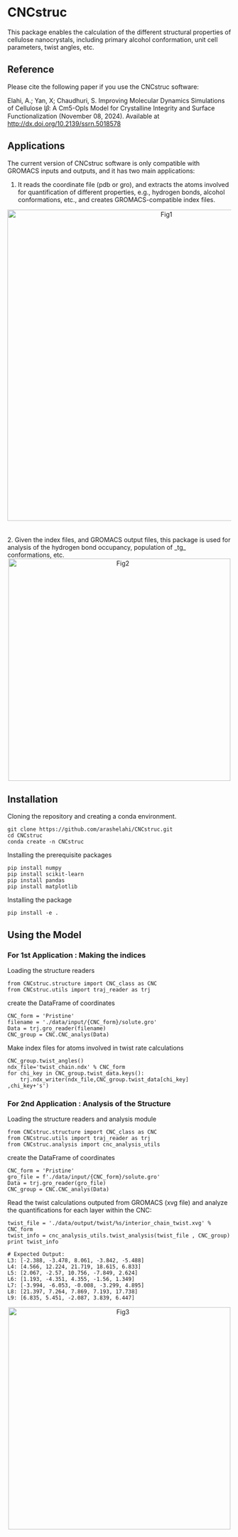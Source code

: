 # CNCstruc
This package enables the calculation of the different structural properties of cellulose nanocrystals, including primary alcohol conformation, unit cell parameters, twist angles, etc.

## Reference
Please cite the following paper if you use the CNCstruc software:

Elahi, A.; Yan, X; Chaudhuri, S. Improving Molecular Dynamics Simulations of Cellulose I𝛽: A Cm5-Opls Model for Crystalline Integrity and Surface Functionalization (November 08, 2024). Available at http://dx.doi.org/10.2139/ssrn.5018578

## Applications
The current version of CNCstruc software is only compatible with GROMACS inputs and outputs, and it has two main applications:
1. It reads the coordinate file (pdb or gro), and extracts the atoms involved for quantification of different properties, e.g., hydrogen bonds, alcohol conformations, etc., and creates GROMACS-compatible index files.  
<div align="center">
<img width="700" alt="Fig1" src="https://github.com/user-attachments/assets/4ca30c20-cdd1-4051-afe0-232b4aa13695">
</div>  
  <br>
  <br>
2. Given the index files, and GROMACS output files, this package is used for analysis of the hydrogen bond occupancy, population of _tg_ conformations, etc.

<div align="center">
<img width="500" alt="Fig2" src="https://github.com/user-attachments/assets/cc14625b-5a0b-442d-a329-d326033a05ed">
</div>

## Installation
Cloning the repository and creating a conda environment.
``` 
git clone https://github.com/arashelahi/CNCstruc.git
cd CNCstruc
conda create -n CNCstruc
```
Installing the prerequisite packages
```
pip install numpy
pip install scikit-learn
pip install pandas
pip install matplotlib
```

Installing the package
```
pip install -e .
```

## Using the Model
### For 1st Application : Making the indices
Loading the structure readers
```
from CNCstruc.structure import CNC_class as CNC
from CNCstruc.utils import traj_reader as trj
```
create the DataFrame of coordinates
```
CNC_form = 'Pristine'
filename = './data/input/{CNC_form}/solute.gro'
Data = trj.gro_reader(filename)
CNC_group = CNC.CNC_analys(Data)
```
Make index files for atoms involved in twist rate calculations

```
CNC_group.twist_angles()
ndx_file='twist_chain.ndx' % CNC_form
for chi_key in CNC_group.twist_data.keys():   
    trj.ndx_writer(ndx_file,CNC_group.twist_data[chi_key] ,chi_key+'s')
```

### For 2nd Application : Analysis of the Structure
Loading the structure readers and analysis module
```
from CNCstruc.structure import CNC_class as CNC
from CNCstruc.utils import traj_reader as trj
from CNCstruc.analysis import cnc_analysis_utils
```
create the DataFrame of coordinates
```
CNC_form = 'Pristine'
gro_file = f'./data/input/{CNC_form}/solute.gro'
Data = trj.gro_reader(gro_file)
CNC_group = CNC.CNC_analys(Data)
```
Read the twist calculations outputed from GROMACS (xvg file) and analyze the quantifications for each layer within the CNC:
```
twist_file = './data/output/twist/%s/interior_chain_twist.xvg' % CNC_form
twist_info = cnc_analysis_utils.twist_analysis(twist_file , CNC_group)
print twist_info
```
```
# Expected Output:
L3: [-2.388, -3.478, 8.061, -3.842, -5.488]
L4: [4.566, 12.224, 21.719, 18.615, 6.833]
L5: [2.067, -2.57, 10.756, -7.849, 2.624]
L6: [1.193, -4.351, 4.355, -1.56, 1.349]
L7: [-3.994, -6.053, -0.008, -3.299, 4.895]
L8: [21.397, 7.264, 7.869, 7.193, 17.738]
L9: [6.835, 5.451, -2.087, 3.839, 6.447]
```
<div align="center">
<img width="500" alt="Fig3" src="https://github.com/user-attachments/assets/938416c8-326e-44aa-848b-c7dca8a1a9ff">
</div>  

